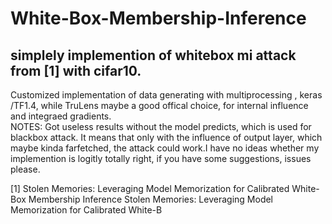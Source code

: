 # White-Box-Membership-Inference
## simplely implemention of whitebox mi attack from [1] with cifar10.
Customized implementation of data generating with multiprocessing , keras /TF1.4, while TruLens maybe a good offical choice, for internal influence and integraed gradients.  
NOTES: Got useless results without the model predicts, which is used for blackbox attack. It means that only with the influence of output layer, which maybe kinda farfetched, the attack could work.I have no ideas whether my implemention is logitly totally right, if you have some suggestions, issues please.


 


 [1] Stolen Memories: Leveraging Model Memorization for Calibrated White-Box Membership Inference Stolen Memories: Leveraging Model Memorization for Calibrated White-B
